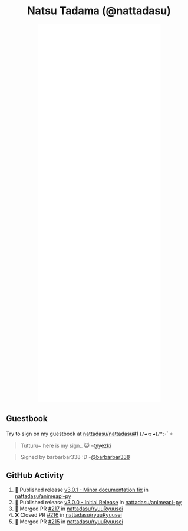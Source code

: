<div align="center">

# Natsu Tadama (@nattadasu)

![Github Metrics](github-metrics.svg)
</div>

## Guestbook

Try to sign on my guestbook at [nattadasu/nattadasu#1](https://github.com/nattadasu/nattadasu/issues/1) (ﾉ◕ヮ◕)ﾉ\*:･ﾟ✧

<!--START:guestbook-->
> Tutturu~  here is my sign.. :smiley_cat: 
> -[@yezki](https://github.com/yezki)

> Signed by barbarbar338 :D
> -[@barbarbar338](https://github.com/barbarbar338)
<!--END:guestbook-->

## GitHub Activity
<!--START_SECTION:activity-->
1. 🚀 Published release [v3.0.1 - Minor documentation fix](https://github.com/nattadasu/animeapi-py/releases/tag/v3.0.1) in [nattadasu/animeapi-py](https://github.com/nattadasu/animeapi-py)
2. 🚀 Published release [v3.0.0 - Initial Release](https://github.com/nattadasu/animeapi-py/releases/tag/v3.0.0) in [nattadasu/animeapi-py](https://github.com/nattadasu/animeapi-py)
3. 🎉 Merged PR [#217](https://github.com/nattadasu/ryuuRyuusei/pull/217) in [nattadasu/ryuuRyuusei](https://github.com/nattadasu/ryuuRyuusei)
4. ❌ Closed PR [#216](https://github.com/nattadasu/ryuuRyuusei/pull/216) in [nattadasu/ryuuRyuusei](https://github.com/nattadasu/ryuuRyuusei)
5. 🎉 Merged PR [#215](https://github.com/nattadasu/ryuuRyuusei/pull/215) in [nattadasu/ryuuRyuusei](https://github.com/nattadasu/ryuuRyuusei)
<!--END_SECTION:activity-->
